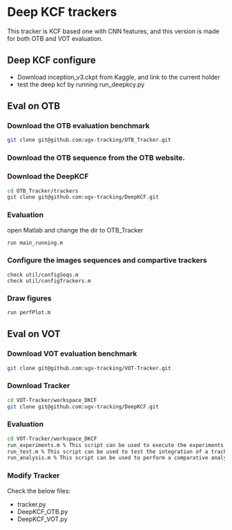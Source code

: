 # Deep KCF trackers

This tracker is KCF based one with CNN features, and this version is made for both OTB and VOT evaluation.

## Deep KCF configure
* Download inception_v3.ckpt from Kaggle, and link to the current holder
* test the deep kcf by running run_deepkcy.py 

## Eval on OTB

### Download the OTB evaluation benchmark
```bash
git clone git@github.com:ugv-tracking/OTB_Tracker.git
```
### Download the OTB sequence from the OTB website.

### Download the DeepKCF
```bash
cd OTB_Tracker/trackers
git clone git@github.com:ugv-tracking/DeepKCF.git
```
### Evaluation 
open Matlab and change the dir to OTB_Tracker
```bash
run main_running.m
```
### Configure the images sequences and compartive trackers
```	
check util/configSeqs.m
check util/configTrackers.m
```
### Draw figures
```bash
run perfPlot.m
```

## Eval on VOT

### Download VOT evaluation benchmark
```bash
git clone git@github.com:ugv-tracking/VOT-Tracker.git
```
### Download Tracker 
```bash
cd VOT-Tracker/workspace_DKCF
git clone git@github.com:ugv-tracking/DeepKCF.git
```
### Evaluation
```bash
cd VOT-Tracker/workspace_DKCF
run_experiments.m % This script can be used to execute the experiments for a single tracker
run_test.m % This script can be used to test the integration of a tracker to the framework.
run_analysis.m % This script can be used to perform a comparative analyis of the experiments in the same manner as for the VOT challenge.
```
### Modify Tracker

Check the below files:
* tracker.py
* DeepKCF_OTB.py
* DeepKCF_VOT.py

